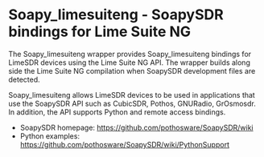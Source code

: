 # Soapy_limesuiteng - SoapySDR bindings for Lime Suite NG

The Soapy_limesuiteng wrapper provides Soapy_limesuiteng bindings for LimeSDR
devices using the Lime Suite NG API. The wrapper builds along side the Lime Suite NG
compilation when SoapySDR development files are detected.

Soapy_limesuiteng allows LimeSDR devices to be used in applications
that use the SoapySDR API such as CubicSDR, Pothos, GNURadio, GrOsmosdr.
In addition, the API supports Python and remote access bindings.

* SoapySDR homepage: https://github.com/pothosware/SoapySDR/wiki
* Python examples: https://github.com/pothosware/SoapySDR/wiki/PythonSupport

